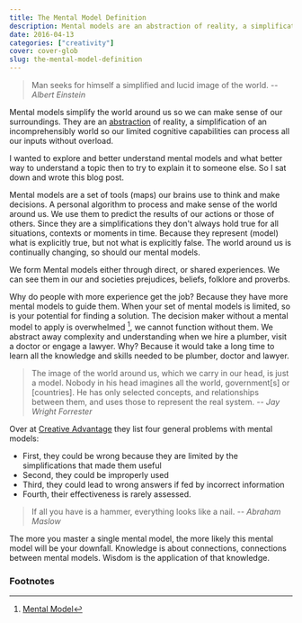 ```yaml
---
title: The Mental Model Definition
description: Mental models are an abstraction of reality, a simplification of an incomprehensibly world.
date: 2016-04-13
categories: ["creativity"]
cover: cover-glob
slug: the-mental-model-definition
---
```

> Man seeks for himself a simplified and lucid image of the world.
> <cite> -- Albert Einstein</cite>

Mental models simplify the world around us so we can make sense of our surroundings. They are an [abstraction](https://en.wikipedia.org/wiki/Abstraction) of reality, a simplification of an incomprehensibly world so our limited cognitive capabilities can process all our inputs without overload.

I wanted to explore and better understand mental models and what better way to understand a topic then to try to explain it to someone else. So I sat down and wrote this blog post.

Mental models are a set of tools (maps) our brains use to think and make decisions. A personal algorithm to process and make sense of the world around us. We use them to predict the results of our actions or those of others. Since they are a simplifications they don't always hold true for all situations, contexts or moments in time. Because they represent (model) what is explicitly true, but not what is explicitly false. The world around us is continually changing, so should our mental models.

We form Mental models either through direct, or shared experiences. We can see them in our and societies prejudices, beliefs, folklore and proverbs.

Why do people with more experience get the job? Because they have more mental models to guide them. When your set of mental models is limited, so is your potential for finding a solution. The decision maker without a mental model to apply is overwhelmed [^creative-advatage], we cannot function without them. We abstract away complexity and understanding when we hire a plumber, visit a doctor or engage a lawyer. Why? Because it would take a long time to learn all the knowledge and skills needed to be plumber, doctor and lawyer.

> The image of the world around us, which we carry in our head, is just a model. Nobody in his head imagines all the world, government[s] or [countries]. He has only selected concepts, and relationships between them, and uses those to represent the real system.
> <cite> -- Jay Wright Forrester</cite>

Over at [Creative Advantage](http://www.createadvantage.com/glossary/mental-model) they list four general problems with mental models:

* First, they could be wrong because they are limited by the simplifications that made them useful
* Second, they could be improperly used
* Third, they could lead to wrong answers if fed by incorrect information
* Fourth, their effectiveness is rarely assessed.

> If all you have is a hammer, everything looks like a nail.
> <cite> -- Abraham Maslow</cite>

The more you master a single mental model, the more likely this mental model will be your downfall. Knowledge is about connections, connections between mental models. Wisdom is the application of that knowledge.

### Footnotes

[^creative-advatage]: [Mental Model](http://www.createadvantage.com/glossary/mental-model)
